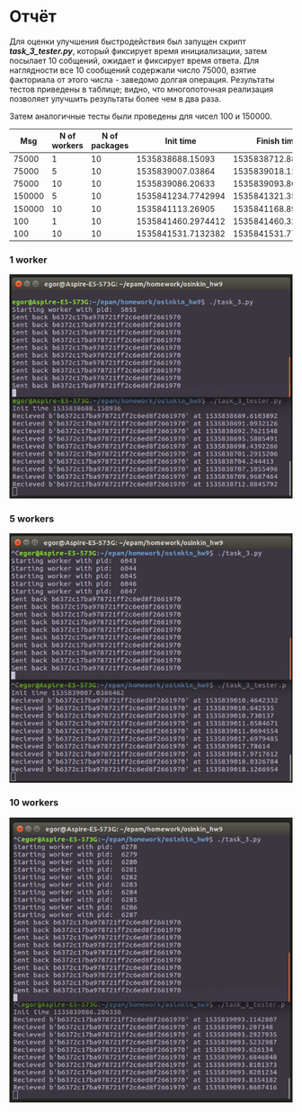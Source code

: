 # Отчёт
Для оценки улучшения быстродействия был запущен скрипт ***task_3_tester.py***, который фиксирует время инициализации, затем посылает 10 собщений, ожидает и   фиксирует время ответа. Для наглядности все 10 сообщений содержали число 75000, взятие факториала от этого числа - заведомо долгая операция. Результаты тестов приведены в таблице; видно, что многопоточная реализация позволяет улучшить результаты более чем в два раза.

Затем аналогичные тесты были проведены для чисел 100 и 150000.

 Msg     |  N of workers  |  N of packages  |  Init time           |  Finish time         |  Overall time 
 ------  |  ------------  |  -------------  |  ------------------  |  ------------------  |  ------------ 
 75000   |  1             |  10             |  1535838688.15093    |  1535838712.88457    |  24.73363996  
 75000   |  5             |  10             |  1535839007.03864    |  1535839018.12669    |  11.08804989  
 75000   |  10            |  10             |  1535839086.20633    |  1535839093.86074    |  7.654409885  
 150000  |  5             |  10             |  1535841234.7742994  |  1535841321.35584    |  86.58154988  
 150000  |  10            |  10             |  1535841113.26905    |  1535841168.89178    |  55.62273002  
 100     |  1             |  10             |  1535841460.2974412  |  1535841460.326346   |  0.02889990807
 100     |  10            |  10             |  1535841531.7132382  |  1535841531.7767572  |  0.0635201931 

### 1 worker
![1 worker](https://github.com/EgorOs/osinkin_hw9/blob/master/pictures/1_worker.png)

### 5 workers
![5 workers](https://github.com/EgorOs/osinkin_hw9/blob/master/pictures/5_workers.png)

### 10 workers
![10 workers](https://github.com/EgorOs/osinkin_hw9/blob/master/pictures/10_workers.png)
